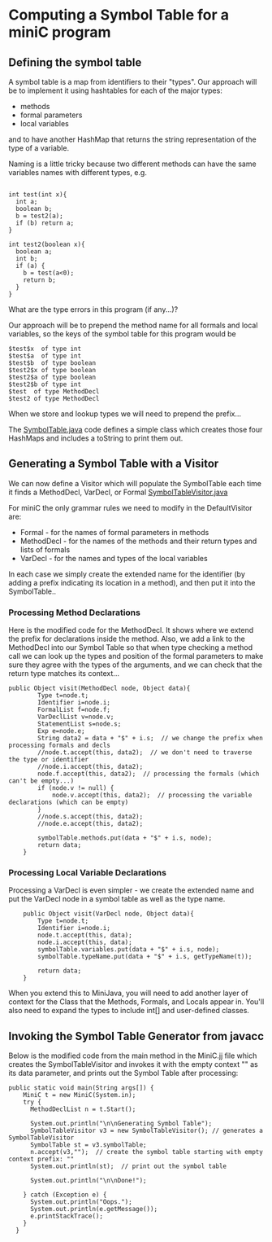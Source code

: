 # Computing a Symbol Table for a miniC program

## Defining the symbol table
A symbol table is a map from identifiers to their "types". Our approach will be to implement it using hashtables for each of the major types:
* methods
* formal parameters
* local variables

and to have another HashMap that returns the string representation of the type of a variable.

Naming is a little tricky because two different methods can have the same variables names with different types, e.g.
```

int test(int x){
  int a;
  boolean b;
  b = test2(a);
  if (b) return a;
}

int test2(boolean x){
  boolean a;
  int b;
  if (a) {
    b = test(a<0);
    return b;
  }
}
```
What are the type errors in this program (if any...)?

Our approach will be to prepend the method name for all formals and local variables, so the keys of the symbol table for this program would be
```
$test$x  of type int
$test$a  of type int
$test$b  of type boolean
$test2$x of type boolean
$test2$a of type boolean
$test2$b of type int
$test  of type MethodDecl
$test2 of type MethodDecl
```
When we store and lookup types we will need to prepend the prefix...

The [SymbolTable.java](../../code/MiniC/SymbolTable.java) code defines a simple class which creates those four HashMaps 
and includes a toString to print them out.

## Generating a Symbol Table with a Visitor

We can now define a Visitor which will populate the SymbolTable each time it finds a MethodDecl, VarDecl, or Formal
[SymbolTableVisitor.java](../../code/MiniC/SymbolTableVisitor.java)

For miniC the only grammar rules we need to modify in the DefaultVisitor are:
* Formal  - for the names of formal parameters in methods
* MethodDecl - for the names of the methods and their return types and lists of formals
* VarDecl - for the names and types of the local variables

In each case we simply create the extended name for the identifier (by adding a prefix indicating
its location in a method), and then put it into the SymbolTable.. 

### Processing Method Declarations
Here is the modified code for the MethodDecl.  It shows where we extend the prefix for
declarations inside the method. Also, we add a link to the MethodDecl into our Symbol Table
so that when type checking a method call we can look up the types and position of the formal
parameters to make sure they agree with the types of the arguments, and we can check that the
return type matches its context... 

```
public Object visit(MethodDecl node, Object data){ 
        Type t=node.t;
        Identifier i=node.i;
        FormalList f=node.f;
        VarDeclList v=node.v;
        StatementList s=node.s;
        Exp e=node.e;
        String data2 = data + "$" + i.s;  // we change the prefix when processing formals and decls
        //node.t.accept(this, data2);  // we don't need to traverse the type or identifier 
        //node.i.accept(this, data2);
        node.f.accept(this, data2);  // processing the formals (which can't be empty...)
        if (node.v != null) {
            node.v.accept(this, data2);  // processing the variable declarations (which can be empty)
        }
        //node.s.accept(this, data2);
        //node.e.accept(this, data2);

        symbolTable.methods.put(data + "$" + i.s, node);
        return data; 
    }
```

### Processing Local Variable Declarations
Processing a VarDecl is even simpler - we create the extended name and 
put the VarDecl node in a symbol table as well as the type name.
```
    public Object visit(VarDecl node, Object data){ 
        Type t=node.t;
        Identifier i=node.i;
        node.t.accept(this, data);
        node.i.accept(this, data);
        symbolTable.variables.put(data + "$" + i.s, node);
        symbolTable.typeName.put(data + "$" + i.s, getTypeName(t));

        return data;
    }
```

When you extend this to MiniJava, you will need to add another layer of context for the Class
that the Methods, Formals, and Locals appear in. You'll also need to expand the types to include
int[] and user-defined classes.

## Invoking the Symbol Table Generator from javacc
Below is the modified code from the main method in the MiniC.jj file which creates the SymbolTableVisitor and invokes it with the empty context "" as its data parameter, and 
prints out the Symbol Table after processing:

```
public static void main(String args[]) {
    MiniC t = new MiniC(System.in);
    try {
      MethodDeclList n = t.Start();

      System.out.println("\n\nGenerating Symbol Table");
      SymbolTableVisitor v3 = new SymbolTableVisitor(); // generates a SymbolTableVisitor
      SymbolTable st = v3.symbolTable;
      n.accept(v3,"");  // create the symbol table starting with empty context prefix: ""
      System.out.println(st);  // print out the symbol table

      System.out.println("\n\nDone!");

    } catch (Exception e) {
      System.out.println("Oops.");
      System.out.println(e.getMessage());
      e.printStackTrace();
    }
  }
```

